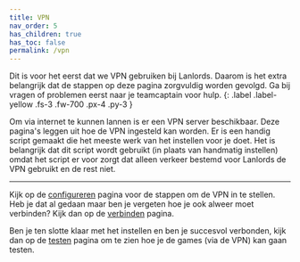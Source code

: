 ```yaml
---
title: VPN
nav_order: 5
has_children: true
has_toc: false
permalink: /vpn
---
```


Dit is voor het eerst dat we VPN gebruiken bij Lanlords. Daarom is het extra
belangrijk dat de stappen op deze pagina zorgvuldig worden gevolgd. Ga bij
vragen of problemen eerst naar je teamcaptain voor hulp.
{: .label .label-yellow .fs-3 .fw-700 .px-4 .py-3	}

Om via internet te kunnen lannen is er een VPN server beschikbaar. Deze pagina's
leggen uit hoe de VPN ingesteld kan worden. Er is een handig script gemaakt die
het meeste werk van het instellen voor je doet. Het is belangrijk dat dit script
wordt gebruikt (in plaats van handmatig instellen) omdat het script er voor
zorgt dat alleen verkeer bestemd voor Lanlords de VPN gebruikt en de rest niet.

---

Kijk op de [configureren](configureren) pagina voor de stappen om de VPN in te
stellen. Heb je dat al gedaan maar ben je vergeten hoe je ook alweer moet
verbinden? Kijk dan op de [verbinden](verbinden) pagina.

Ben je ten slotte klaar met het instellen en ben je succesvol verbonden, kijk
dan op de [testen](testen) pagina om te zien hoe je de games (via de VPN) kan
gaan testen.
